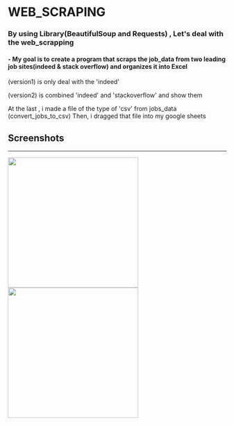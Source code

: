 # WEB_SCRAPING
### By using Library(BeautifulSoup and Requests) , Let's deal with the web_scrapping

#### - My goal is to create a program that scraps the job_data from two leading job sites(indeed & stack overflow) and organizes it into Excel
  
 (version1) is only deal with the 'indeed'
 
 (version2) is combined 'indeed' and 'stackoverflow' and show them

At the last , i made a file of the type of 'csv' from jobs_data (convert_jobs_to_csv)
Then, i dragged that file into my google sheets 

## Screenshots
-------------

<div>
<img width = "300" src = "https://user-images.githubusercontent.com/40168455/82727029-d4a12180-9d22-11ea-866b-eba1bff4699b.PNG">
<img width = "300" src = "https://user-images.githubusercontent.com/40168455/82727040-e4b90100-9d22-11ea-88d9-3ce41eca6f2a.PNG">
</div>
